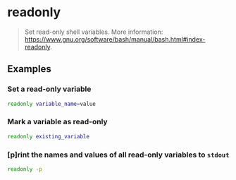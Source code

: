 # readonly

> Set read-only shell variables. More information: <https://www.gnu.org/software/bash/manual/bash.html#index-readonly>.

## Examples

### Set a read-only variable

```bash
readonly variable_name=value
```

### Mark a variable as read-only

```bash
readonly existing_variable
```

### [p]rint the names and values of all read-only variables to `stdout`

```bash
readonly -p
```
